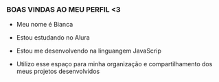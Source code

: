    ### BOAS VINDAS AO MEU PERFIL <3
 
 -  Meu nome é Bianca

 -  Estou estudando no Alura
 -  Estou me desenvolvendo na linguangem JavaScrip
 -  Utilizo esse espaço para minha organização e compartilhamento dos meus projetos desenvolvidos

